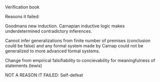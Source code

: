 


Verification book


Reasons it failed:

Goodmans new induction. Carnapian inductive logic makes underdetermined contradictory inferences.

Cannot infer generalizations from finite number of premises (conclusion could be false) and any formal system made by Carnap could not be generalized to more advanced formal systems. 

Change from empirical falsifiability to concievability for meaningfulness of statements (lewis)


NOT A REASON IT FAILED: Self-defeat
